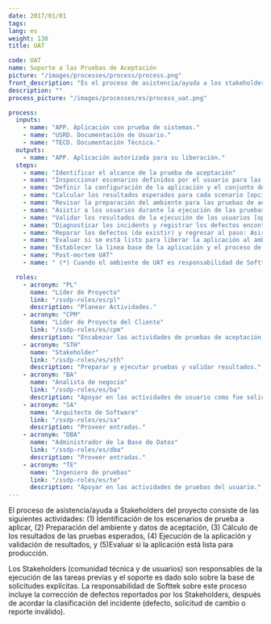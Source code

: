 ```yaml
---
date: 2017/01/01
tags:
lang: es
weight: 130
title: UAT

code: UAT
name: Soporte a las Pruebas de Aceptación
picture: "/images/processes/process/process.png"
front_description: "Es el proceso de asistencia/ayuda a los stakeholders del proyecto durante sus pruebas y aprobación, incluye la corrección de cualquier defecto durante este proceso."
description: ""
process_picture: "/images/processes/es/process_uat.png"

process:
  inputs:
    - name: "APP. Aplicación con prueba de sistemas."
    - name: "USRD. Documentación de Usuario."
    - name: "TECD. Documentación Técnica."
  outputs:
    - name: "APP. Aplicación autorizada para su liberación."
  steps:
    - name: "Identificar el alcance de la prueba de aceptación"
    - name: "Inspeccionar escenarios definidos por el usuario para las pruebas de aceptación (*)"
    - name: "Definir la configuración de la aplicación y el conjunto de datos iniciales"
    - name: "Calcular los resultados esperados para cada scenario [opcional]"
    - name: "Revisar la preparación del ambiente para las pruebas de aceptación"
    - name: "Asistir a los usuarios durante la ejecución de las pruebas de aceptación [opcional]"
    - name: "Validar los resultados de la ejecución de los usuarios [opcional]"
    - name: "Diagnosticar los incidents y registrar los defectos encontrados en la aplicación"
    - name: "Reparar los defectos (de existir) y regresar al paso: Asistir a los usuarios durante la ejecución de las pruebas"
    - name: "Evaluar si se está listo para liberar la aplicación al ambiente de producción [opcional]"
    - name: "Establecer la linea base de la aplicación y el proceso de administración de cambios"
    - name: "Post-mortem UAT"
    - name: " (*) Cuando el ambiente de UAT es responsabilidad de Softtek, se tendrán que considerar las validaciones a los datos de entrada así como el grado de seguridad en la administración de los datos"

  roles:
    - acronym: "PL"
      name: "Líder de Proyecto"
      link: "/ssdp-roles/es/pl"
      description: "Planear Actividades."
    - acronym: "CPM"
      name: "Líder de Proyecto del Cliente"
      link: "/ssdp-roles/es/cpm"
      description: "Encabezar las actividades de pruebas de aceptación y producir de entregables."
    - acronym: "STH"
      name: "Stakeholder"
      link: "/ssdp-roles/es/sth"
      description: "Preparar y ejecutar pruebas y validar resultados."
    - acronym: "BA"
      name: "Analista de negocio"
      link: "/ssdp-roles/es/ba"
      description: "Apoyar en las actividades de usuario como fue solicitado."
    - acronym: "SA"
      name: "Arquitecto de Software"
      link: "/ssdp-roles/es/sa"
      description: "Proveer entradas."
    - acronym: "DBA"
      name: "Administrador de la Base de Datos"
      link: "/ssdp-roles/es/dba"
      description: "Proveer entradas."
    - acronym: "TE"
      name: "Ingeniero de pruebas"
      link: "/ssdp-roles/es/te"
      description: "​Apoyar en las actividades de pruebas del usuario."
---
```

El proceso de asistencia/ayuda a Stakeholders del proyecto consiste de las siguientes actividades:
(1) Identificación de los escenarios de prueba a aplicar,
(2) Preparación del ambiente y datos de aceptación,
(3) Cálculo de los resultados de las pruebas esperados,
(4) Ejecución de la aplicación y validación de resultados, y
(5)Evaluar si la aplicación está lista para producción.

Los Stakeholders (comunidad técnica y de usuarios) son responsables de la ejecución de las tareas previas y el soporte es dado solo sobre la base de solicitudes explícitas. La responsabilidad de Softtek sobre este proceso incluye la corrección de defectos reportados por los Stakeholders, después de acordar la clasificación del incidente (defecto, solicitud de cambio o reporte inválido).
